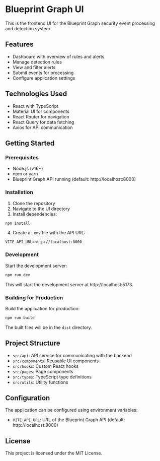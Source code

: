 # Blueprint Graph UI

This is the frontend UI for the Blueprint Graph security event processing and detection system.

## Features

- Dashboard with overview of rules and alerts
- Manage detection rules
- View and filter alerts
- Submit events for processing
- Configure application settings

## Technologies Used

- React with TypeScript
- Material UI for components
- React Router for navigation
- React Query for data fetching
- Axios for API communication

## Getting Started

### Prerequisites

- Node.js (v16+)
- npm or yarn
- Blueprint Graph API running (default: http://localhost:8000)

### Installation

1. Clone the repository
2. Navigate to the UI directory
3. Install dependencies:

```bash
npm install
```

4. Create a `.env` file with the API URL:

```
VITE_API_URL=http://localhost:8000
```

### Development

Start the development server:

```bash
npm run dev
```

This will start the development server at http://localhost:5173.

### Building for Production

Build the application for production:

```bash
npm run build
```

The built files will be in the `dist` directory.

## Project Structure

- `src/api`: API service for communicating with the backend
- `src/components`: Reusable UI components
- `src/hooks`: Custom React hooks
- `src/pages`: Page components
- `src/types`: TypeScript type definitions
- `src/utils`: Utility functions

## Configuration

The application can be configured using environment variables:

- `VITE_API_URL`: URL of the Blueprint Graph API (default: http://localhost:8000)

## License

This project is licensed under the MIT License.
